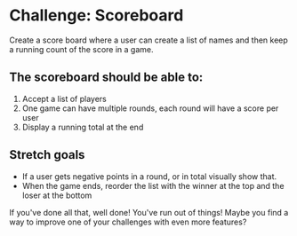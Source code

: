 # Challenge: Scoreboard

Create a score board where a user can create a list of names and then keep a running count of the score in a game.

## The scoreboard should be able to:

1. Accept a list of players
2. One game can have multiple rounds, each round will have a score per user
3. Display a running total at the end

## Stretch goals

- If a user gets negative points in a round, or in total visually show that.
- When the game ends, reorder the list with the winner at the top and the loser at the bottom


If you've done all that, well done! You've run out of things! Maybe you find a way to improve one of your challenges with even more features?